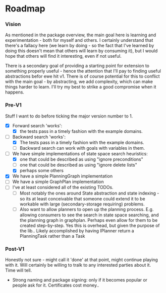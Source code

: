 # Roadmap

### Vision

As mentioned in the package overview, the main goal here is learning and experimentation - both for myself and others.
I certainly understand that there's a fallacy here (we learn by doing - so the fact that I've learned by doing this doesn't mean that others will learn by consuming it), but I would hope that others will find it interesting, even if not useful.

There is a secondary goal of providing a starting point for extension to something properly useful - hence the attention that I'll pay to finding useful abstractions befor ewe hit v1.
There is of course potential for this to conflict with the main goal - by abstracting, we add complexity, which can make things harder to learn. I'll try my best to strike a good compromise when it happens.

### Pre-V1

Stuff I want to do before ticking the major version number to 1.

- [x] Forward search 'works':
  - [x] the tests pass in a timely fashion with the example domains.
- [ ] Backward search 'works':
  - [x] The tests pass in a timely fashion with the example domains.
  - [ ] Backward search can work with goals with variables in them.
- [ ] We have simple implementations of state space search heuristics:
    - [x] one that could be described as using "ignore preconditions"
    - [ ] one that could be described as using "ignore delete lists"
    - [x] perhaps some others
- [x] We have a simple PlanningGraph implementation
- [ ] We have a simple GraphPlan implementation
- [ ] I've at least considered all of the existing TODOs.
    - [ ] Most notably the ones around State abstraction and state indexing - so its at least conceivable that someone could extend it to be workable with large (secondary-storage requiring) problems.
    - [ ] Also want to allow planners to open up the planning process. E.g. allowing consumers to see the search in state space searching, and the planning graph in graphplan. Perhaps even allow for them to be created step-by-step. Yes this is overhead, but given the purpose of the lib.. Likely accomplished by having IPlanner return a PlanningTask rather than a Task<Plan>

### Post-V1

Honestly not sure - might call it 'done' at that point, might continue playing with it. Will certainly be willing to tralk to any interested parties about it. Time will tell.

* Strong naming and package signing: only if it becomes popular or people ask for it. Certificates cost money..
